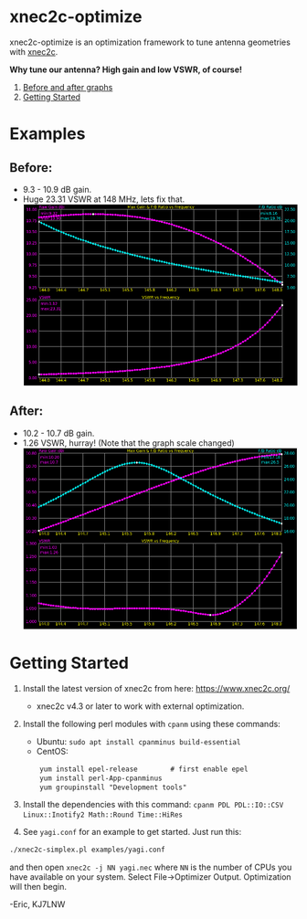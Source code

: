 # xnec2c-optimize

xnec2c-optimize is an optimization framework to tune antenna geometries with 
[xnec2c](https://www.xnec2c.org).

**Why tune our antenna?  High gain and low VSWR, of course!**   

1. [Before and after graphs](#examples)
2. [Getting Started](#getting-started)

# Examples

## Before:
  - 9.3 - 10.9 dB gain.
  - Huge 23.31 VSWR at 148 MHz, lets fix that.
![before xnec2c-optimize](https://github.com/KJ7LNW/xnec2c-optimize/blob/master/examples/yagi-before-xnec2c-optimize.png?raw=true)

## After: 
  - 10.2 - 10.7 dB gain.  
  - 1.26 VSWR, hurray!  (Note that the graph scale changed)
![after xnec2c-optimize](https://github.com/KJ7LNW/xnec2c-optimize/blob/master/examples/yagi-after-xnec2c-optimize.png?raw=true)

# Getting Started

1. Install the latest version of xnec2c from here: https://www.xnec2c.org/
   - xnec2c v4.3 or later to work with external optimization.
   
2. Install the following perl modules with `cpanm` using these commands:
   - Ubuntu: `sudo apt install cpanminus build-essential`
   - CentOS: 
   ```
       yum install epel-release        # first enable epel
       yum install perl-App-cpanminus
       yum groupinstall "Development tools"
   ```
3. Install the dependencies with this command:
`cpanm PDL PDL::IO::CSV Linux::Inotify2 Math::Round Time::HiRes`


4. See `yagi.conf` for an example to get started.   Just run this:

```sh
./xnec2c-simplex.pl examples/yagi.conf 
```

and then open `xnec2c -j NN yagi.nec` where `NN` is the number of CPUs you
have available on your system. Select File->Optimizer Output. Optimization will then begin.

-Eric, KJ7LNW
